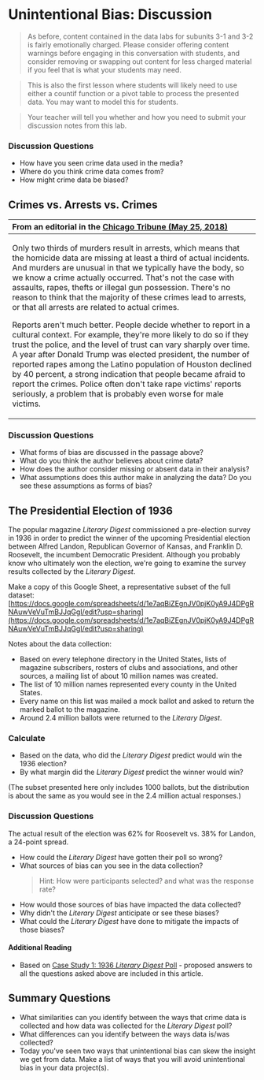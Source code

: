 # Unintentional Bias: Discussion

> As before, content contained in the data labs for subunits 3-1 and 3-2 is fairly emotionally charged. Please consider offering content warnings before engaging in this conversation with students, and consider removing or swapping out content for less charged material if you feel that is what your students may need. 

> This is also the first lesson where students will likely need to use either a countif function or a pivot table to process the presented data. You may want to model this for students. 

> Your teacher will tell you whether and how you need to submit your discussion notes from this lab. 

### Discussion Questions

- How have you seen crime data used in the media?
- Where do you think crime data comes from?
- How might crime data be biased?

## Crimes vs. Arrests vs. Crimes

| From an editorial in the [Chicago Tribune (May 25, 2018)](https://www.chicagotribune.com/opinion/commentary/ct-perspec-danger-marijuana-legalizing-crime-data-black-youth-facial-bias-0528-story.html) |
| :--- |
| <p>Only two thirds of murders result in arrests, which means that the homicide data are missing at least a third of actual incidents. And murders are unusual in that we typically have the body, so we know a crime actually occurred. That's not the case with assaults, rapes, thefts or illegal gun possession. There's no reason to think that the majority of these crimes lead to arrests, or that all arrests are related to actual crimes.</p><p>Reports aren't much better. People decide whether to report in a cultural context. For example, they're more likely to do so if they trust the police, and the level of trust can vary sharply over time. A year after Donald Trump was elected president, the number of reported rapes among the Latino population of Houston declined by 40 percent, a strong indication that people became afraid to report the crimes. Police often don't take rape victims' reports seriously, a problem that is probably even worse for male victims.</p> |

### Discussion Questions

- What forms of bias are discussed in the passage above?
- What do you think the author believes about crime data?
- How does the author consider missing or absent data in their analysis?
- What assumptions does this author make in analyzing the data? Do you see these assumptions as forms of bias?

## The Presidential Election of 1936

The popular magazine _Literary Digest_ commissioned a pre-election survey in 1936 in order to predict the winner of the upcoming Presidential election between Alfred Landon, Republican Governor of Kansas, and Franklin D. Roosevelt, the incumbent Democratic President. Although you probably know who ultimately won the election, we're going to examine the survey results collected by the _Literary Digest_.

Make a copy of this Google Sheet, a representative subset of the full dataset: [https://docs.google.com/spreadsheets/d/1e7aqBiZEgnJV0pjK0yA9J4DPgRNAuwVeVuTmBJJqGgI/edit?usp=sharing](https://docs.google.com/spreadsheets/d/1e7aqBiZEgnJV0pjK0yA9J4DPgRNAuwVeVuTmBJJqGgI/edit?usp=sharing)

Notes about the data collection:
- Based on every telephone directory in the United States, lists of magazine subscribers, rosters of clubs and associations, and other sources, a mailing list of about 10 million names was created.
- The list of 10 million names represented every county in the United States.
- Every name on this list was mailed a mock ballot and asked to return the marked ballot to the magazine.
- Around 2.4 million ballots were returned to the _Literary Digest_.

### Calculate
- Based on the data, who did the _Literary Digest_ predict would win the 1936 election?
- By what margin did the _Literary Digest_ predict the winner would win?

(The subset presented here only includes 1000 ballots, but the distribution is about the same as you would see in the 2.4 million actual responses.)

### Discussion Questions

The actual result of the election was 62% for Roosevelt vs. 38% for Landon, a 24-point spread.

- How could the _Literary Digest_ have gotten their poll so wrong?
- What sources of bias can you see in the data collection?
	> Hint: How were participants selected? and what was the response rate?
- How would those sources of bias have impacted the data collected?
- Why didn't the _Literary Digest_ anticipate or see these biases?
- What could the _Literary Digest_ have done to mitigate the impacts of those biases?


#### Additional Reading

- Based on [Case Study 1: 1936 _Literary Digest_ Poll](https://www.math.upenn.edu/~deturck/m170/wk4/lecture/case1.html) - proposed answers to all the questions asked above are included in this article. 

## Summary Questions

- What similarities can you identify between the ways that crime data is collected and how data was collected for the _Literary Digest_ poll?
- What differences can you identify between the ways data is/was collected?
- Today you've seen two ways that unintentional bias can skew the insight we get from data. Make a list of ways that you will avoid unintentional bias in your data project(s).
